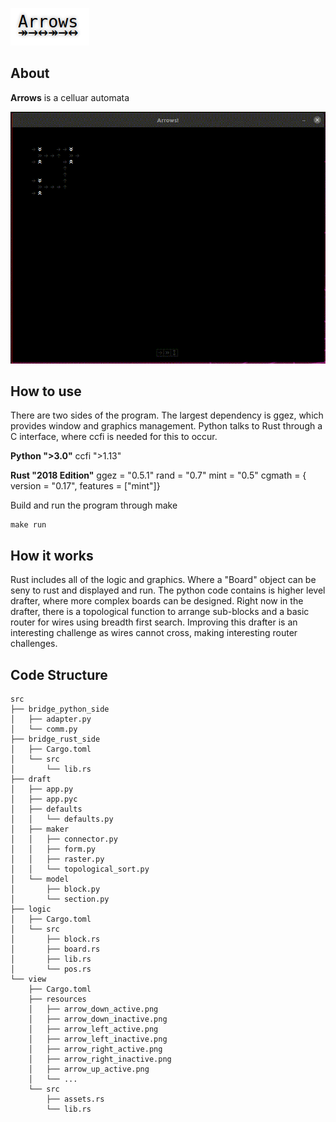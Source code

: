 
![Arrows](https://raw.githubusercontent.com/lazydancer/Arrows/master/docs/arrows_logo.png)

## About

**Arrows** is a celluar automata

![Arrows Demo](https://github.com/lazydancer/Arrows/raw/master/docs/arrows_demo.gif)

## How to use

There are two sides of the program. The largest dependency is ggez, which provides window and graphics management. Python talks to Rust through a C interface, where ccfi is needed for this to occur.

**Python ">3.0"**
ccfi ">1.13"

**Rust "2018 Edition"**
ggez = "0.5.1"
rand = "0.7"
mint = "0.5"
cgmath = { version = "0.17", features = ["mint"]}


Build and run the program through make 

```
make run
```

## How it works


Rust includes all of the logic and graphics. Where a "Board" object can be seny to rust and displayed and run. The python code contains is higher level drafter, where more complex boards can be designed. Right now in the drafter, there is a topological function to arrange sub-blocks and a basic router for wires using breadth first search. Improving this drafter is an interesting challenge as wires cannot cross, making interesting router challenges.


## Code Structure
```
src
├── bridge_python_side
│   ├── adapter.py
│   └── comm.py
├── bridge_rust_side
│   ├── Cargo.toml
│   └── src
│       └── lib.rs
├── draft
│   ├── app.py
│   ├── app.pyc
│   ├── defaults
│   │   └── defaults.py
│   ├── maker
│   │   ├── connector.py
│   │   ├── form.py
│   │   ├── raster.py
│   │   └── topological_sort.py
│   └── model
│       ├── block.py
│       └── section.py
├── logic
│   ├── Cargo.toml
│   └── src
│       ├── block.rs
│       ├── board.rs
│       ├── lib.rs
│       └── pos.rs
└── view
    ├── Cargo.toml
    ├── resources
    │   ├── arrow_down_active.png
    │   ├── arrow_down_inactive.png
    │   ├── arrow_left_active.png
    │   ├── arrow_left_inactive.png
    │   ├── arrow_right_active.png
    │   ├── arrow_right_inactive.png
    │   ├── arrow_up_active.png
    │   └── ...
    └── src
        ├── assets.rs
        └── lib.rs
```
